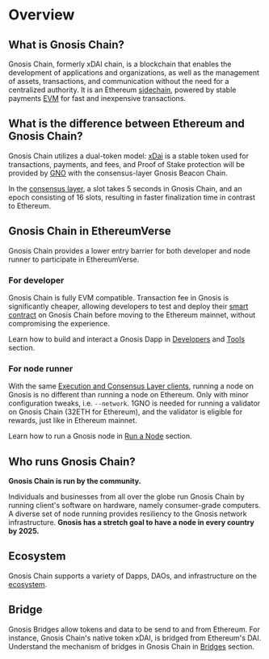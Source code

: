 

# Overview 
## What is Gnosis Chain?
Gnosis Chain, formerly xDAI chain, is a blockchain that enables the development of applications and organizations, as well as the management of assets, transactions, and communication without the need for a centralized authority. It is an Ethereum [sidechain](https://ethereum.org/en/developers/docs/scaling/sidechains/), powered by stable payments [EVM](https://ethereum.org/en/developers/docs/evm/#top) for fast and inexpensive transactions.


## What is the difference between Ethereum and Gnosis Chain?
Gnosis Chain utilizes a dual-token model: [xDai](/about/tokens/xdai/) is a stable token used for transactions, payments, and fees, and Proof of Stake protection will be provided by [GNO](/about/tokens/gno/) with the consensus-layer Gnosis Beacon Chain.

In the [consensus layer](../specs/README.md), a slot takes 5 seconds in Gnosis Chain, and an epoch consisting of 16 slots, resulting in faster finalization time in contrast to Ethereum. 

## Gnosis Chain in EthereumVerse
Gnosis Chain provides a lower entry barrier for both developer and node runner to participate in EthereumVerse.
### For developer
Gnosis Chain is fully EVM compatible.
Transaction fee in Gnosis is significantly cheaper, allowing developers to test and deploy their [smart contract](https://ethereum.org/en/developers/docs/smart-contracts/) on Gnosis Chain before moving to the Ethereum mainnet, without compromising the experience.

Learn how to build and interact a Gnosis Dapp in [Developers](../developers/README.md) and [Tools](../tools/README.md) section.
### For node runner
With the same [Execution and Consensus Layer clients](../node/README.md#getting-the-client-software), running a node on Gnosis is no different than running a node on Ethereum. Only with minor configuration tweaks, i.e. `--network`. 
1GNO is needed for running a validator on Gnosis Chain (32ETH for Ethereum), and the validator is eligible for rewards, just like in Ethereum mainnet.

Learn how to run a Gnosis node in [Run a Node](../node/README.md) section.

## Who runs Gnosis Chain?
**Gnosis Chain is run by the community.**  

Individuals and businesses from all over the globe run Gnosis Chain by running client's software on hardware, namely consumer-grade computers.
A diverse set of node running provides resiliency to the Gnosis network infrastructure. 
**Gnosis has a stretch goal to have a node in every country by 2025.** 

## Ecosystem
Gnosis Chain supports a variety of Dapps, DAOs, and infrastructure on the [ecosystem](../ecosystems/README.md). 

## Bridge
Gnosis Bridges allow tokens and data to be send to and from Ethereum. For instance, Gnosis Chain's native token xDAI, is bridged from Ethereum's DAI.    
Understand the mechanism of bridges in Gnosis Chain in [Bridges](../bridges/README.md) section.